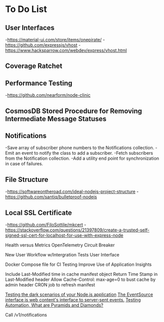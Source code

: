 # To Do List
## User Interfaces
-https://material-ui.com/store/items/onepirate/
-https://github.com/expressjs/vhost
-https://www.hacksparrow.com/webdev/express/vhost.html
## Coverage Ratchet
## Performance Testing
-https://github.com/nearform/node-clinic
## CosmosDB Stored Procedure for Removing Intermediate Message Statuses
## Notifications
-Save array of subscriber phone numbers to the Notifications collection.
-Emit an event to notify the class to add a subscriber.
-Fetch subscribers from the Notification collection.
-Add a utility end point for synchronization in case of failures.
## File Structure
-https://softwareontheroad.com/ideal-nodejs-project-structure
-https://github.com/santiq/bulletproof-nodejs
## Local SSL Certificate
-https://github.com/FiloSottile/mkcert
-https://stackoverflow.com/questions/21397809/create-a-trusted-self-signed-ssl-cert-for-localhost-for-use-with-express-node

Health versus Metrics
OpenTelemetry
Circuit Breaker

New User Workflow w/Intergration Tests
User Interface

Docker Compose file for CI Testing
Improve Use of Application Insights

Include Last-Modified time in cache manifest object
Return Time Stamp in Last-Modified header
Allow Cache-Control: max-age=0 to bust cache by admin header
CRON job to refresh manifest

[Testing the dark scenarios of your Node.js application](https://practica.dev/blog/testing-the-dark-scenarios-of-your-nodejs-application/)
[The EventSource interface is web content's interface to server-sent events.](https://developer.mozilla.org/en-US/docs/Web/API/EventSource)
[Testing Automation, What are Pyramids and Diamonds?](https://ritesh-kapoor.medium.com/testing-automation-what-are-pyramids-and-diamonds-67494fec7c55)

Call /v1/notifications